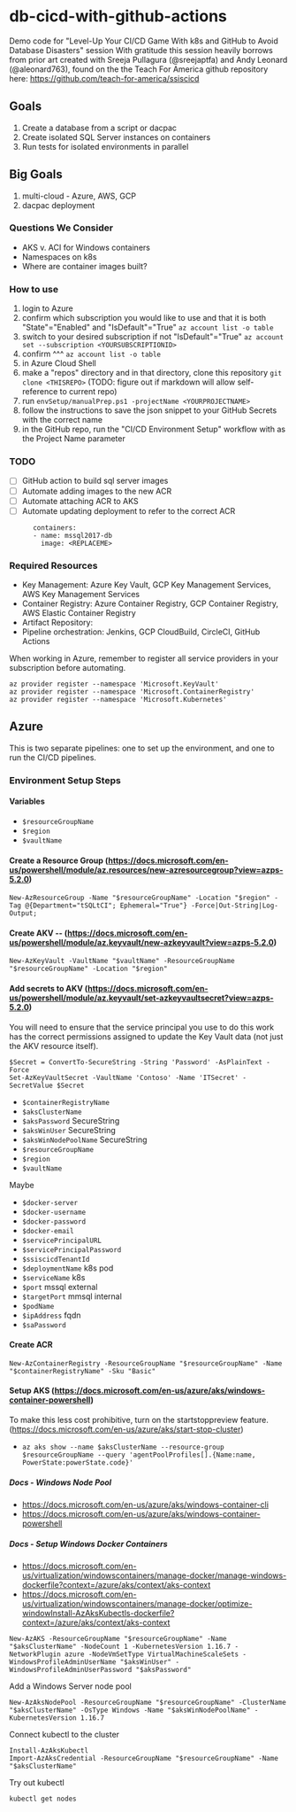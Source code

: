 # db-cicd-with-github-actions

Demo code for "Level-Up Your CI/CD Game With k8s and GitHub to Avoid Database Disasters" session
With gratitude this session heavily borrows from prior art created with Sreeja Pullagura (@sreejaptfa) and Andy Leonard (@aleonard763), found on the the Teach For America github repository here: https://github.com/teach-for-america/ssiscicd

## Goals
1. Create a database from a script or dacpac
1. Create isolated SQL Server instances on containers
1. Run tests for isolated environments in parallel

## Big Goals
1. multi-cloud - Azure, AWS, GCP
1. dacpac deployment

### Questions We Consider
- AKS v. ACI for Windows containers
- Namespaces on k8s
- Where are container images built?

### How to use
1. login to Azure
1. confirm which subscription you would like to use and that it is both "State"="Enabled" and "IsDefault"="True" `az account list -o table` 
1. switch to your desired subscription if not "IsDefault"="True" `az account set --subscription <YOURSUBSCRIPTIONID>`
1. confirm ^^^ `az account list -o table`
1. in Azure Cloud Shell
  1. make a "repos" directory and in that directory, clone this repository `git clone <THISREPO>` (TODO: figure out if markdown will allow self-reference to current repo)
  1. run `envSetup/manualPrep.ps1 -projectName <YOURPROJECTNAME>`
1. follow the instructions to save the json snippet to your GitHub Secrets with the correct name
1. in the GitHub repo, run the "CI/CD Environment Setup" workflow with <YOURPROJECTNAME> as the Project Name parameter

### TODO
- [ ] GitHub action to build sql server images
- [ ] Automate adding images to the new ACR
- [ ] Automate attaching ACR to AKS
- [ ] Automate updating deployment to refer to the correct ACR 
```
      containers:
      - name: mssql2017-db
        image: <REPLACEME>
```


### Required Resources

- Key Management: Azure Key Vault, GCP Key Management Services, AWS Key Management Services
- Container Registry: Azure Container Registry, GCP Container Registry, AWS Elastic Container Registry
- Artifact Repository:
- Pipeline orchestration: Jenkins, GCP CloudBuild, CircleCI, GitHub Actions

When working in Azure, remember to register all service providers in your subscription before automating.
```
az provider register --namespace 'Microsoft.KeyVault' 
az provider register --namespace 'Microsoft.ContainerRegistry' 
az provider register --namespace 'Microsoft.Kubernetes' 
```

## Azure
This is two separate pipelines: one to set up the environment, and one to run the CI/CD pipelines.

### Environment Setup Steps
#### Variables
- `$resourceGroupName`
- `$region`
- `$vaultName`


#### Create a Resource Group (https://docs.microsoft.com/en-us/powershell/module/az.resources/new-azresourcegroup?view=azps-5.2.0)
```
New-AzResourceGroup -Name "$resourceGroupName" -Location "$region" -Tag @{Department="tSQLtCI"; Ephemeral="True"} -Force|Out-String|Log-Output;
```

#### Create AKV -- (https://docs.microsoft.com/en-us/powershell/module/az.keyvault/new-azkeyvault?view=azps-5.2.0)
```
New-AzKeyVault -VaultName "$vaultName" -ResourceGroupName "$resourceGroupName" -Location "$region"
```

#### Add secrets to AKV (https://docs.microsoft.com/en-us/powershell/module/az.keyvault/set-azkeyvaultsecret?view=azps-5.2.0)
You will need to ensure that the service principal you use to do this work has the correct permissions assigned to update the Key Vault data (not just the AKV resource itself).
```
$Secret = ConvertTo-SecureString -String 'Password' -AsPlainText -Force
Set-AzKeyVaultSecret -VaultName 'Contoso' -Name 'ITSecret' -SecretValue $Secret
```
- `$containerRegistryName`
- `$aksClusterName`
- `$aksPassword`  SecureString
- `$aksWinUser`  SecureString
- `$aksWinNodePoolName`  SecureString
- `$resourceGroupName`
- `$region`
- `$vaultName`

Maybe
- `$docker-server`
- `$docker-username`
- `$docker-password`
- `$docker-email`
- `$servicePrincipalURL`
- `$servicePrincipalPassword`
- `$ssiscicdTenantId`
- `$deploymentName` k8s pod
- `$serviceName` k8s
- `$port` mssql external
- `$targetPort` mmsql internal
- `$podName`
- `$ipAddress` fqdn
- `$saPassword`

#### Create ACR
```
New-AzContainerRegistry -ResourceGroupName "$resourceGroupName" -Name "$containerRegistryName" -Sku "Basic"
```

#### Setup AKS (https://docs.microsoft.com/en-us/azure/aks/windows-container-powershell)
To make this less cost prohibitive, turn on the startstoppreview feature. (https://docs.microsoft.com/en-us/azure/aks/start-stop-cluster)
- `az aks show --name $aksClusterName --resource-group $resourceGroupName --query 'agentPoolProfiles[].{Name:name, PowerState:powerState.code}'`

##### Docs - Windows Node Pool
- https://docs.microsoft.com/en-us/azure/aks/windows-container-cli
- https://docs.microsoft.com/en-us/azure/aks/windows-container-powershell

##### Docs - Setup Windows Docker Containers
- https://docs.microsoft.com/en-us/virtualization/windowscontainers/manage-docker/manage-windows-dockerfile?context=/azure/aks/context/aks-context
- https://docs.microsoft.com/en-us/virtualization/windowscontainers/manage-docker/optimize-windowInstall-AzAksKubectls-dockerfile?context=/azure/aks/context/aks-context
```
New-AzAKS -ResourceGroupName "$resourceGroupName" -Name "$aksClusterName" -NodeCount 1 -KubernetesVersion 1.16.7 -NetworkPlugin azure -NodeVmSetType VirtualMachineScaleSets -WindowsProfileAdminUserName "$aksWinUser" -WindowsProfileAdminUserPassword "$aksPassword"
```
Add a Windows Server node pool
```
New-AzAksNodePool -ResourceGroupName "$resourceGroupName" -ClusterName "$aksClusterName" -OsType Windows -Name "$aksWinNodePoolName" -KubernetesVersion 1.16.7
```
Connect kubectl to the cluster
```
Install-AzAksKubectl
Import-AzAksCredential -ResourceGroupName "$resourceGroupName" -Name "$aksClusterName"
```
Try out kubectl
```
kubectl get nodes
```

